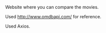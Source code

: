 Website where you can compare the movies.

Used http://www.omdbapi.com/ for reference.

Used Axios.


